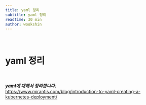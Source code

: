 ```yaml
---
title: yaml 정리
subtitle: yaml 정리
readtime: 30 min
author: wookshin
---
```


<br/>

# yaml 정리
<br/>

**_yaml에 대해서 정리합니다._**   
https://www.mirantis.com/blog/introduction-to-yaml-creating-a-kubernetes-deployment/ 
<br/>
<br/>
<br/>

##

<br/>

##

<br/>

##

<br/>

##

<br/>

##

<br/>

##

<br/>

##

<br/>

##

<br/>

##

<br/>

##

<br/>

##

<br/>

##

<br/>

##

<br/>

##

<br/>

##

<br/>

##

<br/>

##

<br/>

##

<br/>

##

<br/>

##

<br/>

##

<br/>

##
